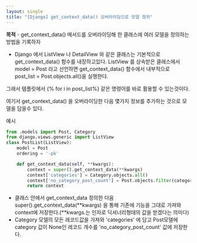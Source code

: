 ```yaml
---
layout: single
title: "[Django] get_context_data() 오버라이딩으로 모델 정의"
---
```


**목적** -   get_context_data() 메서드를 오버라이딩해 한 클래스에 여러 모델을 정의하는 방법을 기록하자

* Django 에서 ListView 나 DetailView 와 같은 클래스는 기본적으로 get_context_data() 함수를 내장하고있다. ListView 를 상속받은 클래스에서 model = Post 라고 선언하면 get_context_data() 함수에서 내부적으로 post_list = Post.objects.all()을 실행한다.

그래서 템플릿에서 {% for i in post_list%} 같은 명령어를 바로 활용할 수 있는것이다.

여기서 get_context_data() 을 오버라이딩한 다음 몇가지 정보를 추가하는 것으로 모델을 담을수 있다.

예시

```python
from .models import Post, Category
from django.views.generic import ListView
class PostList(ListView):
    model = Post
    ordering = '-pk'

    def get_context_data(self, **kwargs):
        context = super().get_context_data(**kwargs)
        context['categories'] = Category.objects.all()
        context['no_category_post_count'] = Post.objects.filter(category=None).count()
        return context
``` 

* 클래스 안에서 get_context_data 정의한 다음 super().get_context_data(**kwargs) 을 통해 기존에 기능을 그대로 가져와 context에 저장한다.(**kwargs.는 인자로 딕셔너리형태의 값을 받겠다는 의미다) 
* Category 모델의 모든 레코드값을 가져와 'categories' 에 담고 Post모델에 category 값이 None인 레코드 개수를 'no_category_post_count' 값에 저장한다.



